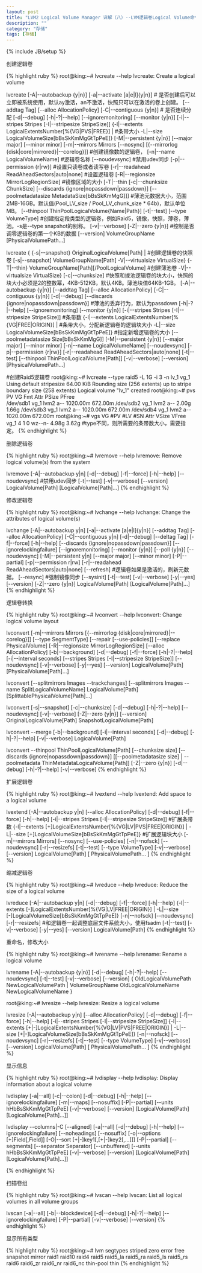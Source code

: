 ```yaml
---
layout: post
title: "LVM2 Logical Volume Manager 详解（八）--LVM逻辑卷Logical Volume命令实战"
description: ""
category: "存储" 
tags: [存储]
---
```

{% include JB/setup %}
<p>
创建逻辑卷
</p>
{% highlight ruby %}
root@king:~# lvcreate --help
  lvcreate: Create a logical volume
  
lvcreate 
        [-A|--autobackup {y|n}]
        [-a|--activate [a|e|l]{y|n}]      # 是否创建后可以立即被系统使用，默认ay激活，an不激活，快照只可以在激活的卷上创建。
        [--addtag Tag]
        [--alloc AllocationPolicy]
        [-C|--contiguous {y|n}]           # 是否连续分配
        [-d|--debug]
        [-h|-?|--help]
        [--ignoremonitoring]
        [--monitor {y|n}]
        [-i|--stripes Stripes [-I|--stripesize StripeSize]]
        {-l|--extents LogicalExtentsNumber[%{VG|PVS|FREE}] |                               #条带大小
         -L|--size LogicalVolumeSize[bBsSkKmMgGtTpPeE]}
        [-M|--persistent {y|n}] [--major major] [--minor minor]
        [-m|--mirrors Mirrors [--nosync] [{--mirrorlog {disk|core|mirrored}|--corelog}]]   #创建镜像数的逻辑卷，
        [-n|--name LogicalVolumeName]    #逻辑卷名称
        [--noudevsync]                   #禁用udev同步
        [-p|--permission {r|rw}]         #设置只读卷或者读写卷
        [-r|--readahead ReadAheadSectors|auto|none]     #设置逻辑卷
        [-R|--regionsize MirrorLogRegionSize]           #镜像区域的大小
        [-T|--thin  [-c|--chunksize  ChunkSize]
          [--discards {ignore|nopassdown|passdown}]
          [--poolmetadatasize MetadataSize[bBsSkKmMgG]]]     #薄池元数据大小，范围2MB-16GB。默认值(Pool_LV_size / Pool_LV_chunk_size * 64b)，默认单位MB。
        [--thinpool ThinPoolLogicalVolume{Name|Path}]
        [-t|--test]
        [--type VolumeType]          #创建指定段类型的逻辑卷，例如Raid5，镜像，快照，薄卷，薄池。-s是--type snapshot的别称。
        [-v|--verbose]
        [-Z|--zero {y|n}]            #控制是否调零逻辑卷的第一个KB的数据
        [--version]
        VolumeGroupName [PhysicalVolumePath...]
  
lvcreate 
        { {-s|--snapshot} OriginalLogicalVolume[Path] |      #创建逻辑卷的快照卷
          [-s|--snapshot] VolumeGroupName[Path] -V|--virtualsize VirtualSize}
          {-T|--thin} VolumeGroupName[Path][/PoolLogicalVolume]   #创建薄池卷
                      -V|--virtualsize VirtualSize}
        [-c|--chunksize]                #快照和拨池逻辑卷的块大小，快照的块大小必须是2的整数幂，4KB-512KB，默认4KB。薄池块值64KB-1GB。
        [-A|--autobackup {y|n}]
        [--addtag Tag]
        [--alloc AllocationPolicy]
        [-C|--contiguous {y|n}]
        [-d|--debug]
        [--discards {ignore|nopassdown|passdown}]   #薄池的丢弃行为，默认为passdown
        [-h|-?|--help]
        [--ignoremonitoring]
        [--monitor {y|n}]
        [-i|--stripes Stripes [-I|--stripesize StripeSize]]        #条带数
        {-l|--extents LogicalExtentsNumber[%{VG|FREE|ORIGIN}] |    #条带大小，分配新逻辑卷的逻辑块大小
         -L|--size LogicalVolumeSize[bBsSkKmMgGtTpPeE]}            #指定新增逻辑卷的大小
        [--poolmetadatasize Size[bBsSkKmMgG]]
        [-M|--persistent {y|n}] [--major major] [--minor minor]
        [-n|--name LogicalVolumeName]
        [--noudevsync]
        [-p|--permission {r|rw}]
        [-r|--readahead ReadAheadSectors|auto|none]
        [-t|--test]
        [--thinpool ThinPoolLogicalVolume[Path]]
        [-v|--verbose]
        [--version]
        [PhysicalVolumePath...]
  
#创建Raid5逻辑卷
root@king:~# lvcreate --type raid5 -L 1G -i 3 -n lv_1 vg_1
  Using default stripesize 64.00 KiB
  Rounding size (256 extents) up to stripe boundary size (258 extents)
  Logical volume "lv_1" created
root@king:~# pvs
  PV         VG   Fmt  Attr PSize    PFree  
  /dev/sdb1  vg_1 lvm2 a--  1020.00m 672.00m
  /dev/sdb2  vg_1 lvm2 a--     2.00g   1.66g
  /dev/sdb3  vg_1 lvm2 a--  1020.00m 672.00m
  /dev/sdb4  vg_1 lvm2 a--  1020.00m 672.00m
root@king:~# vgs
  VG   #PV #LV #SN Attr   VSize VFree
  vg_1   4   1   0 wz--n- 4.98g 3.62g
#type不同，则所需要的条带数大小，需要指定。
{% endhighlight %}
<p>
删除逻辑卷
</p>
{% highlight ruby %}
root@king:~# lvremove --help
  lvremove: Remove logical volume(s) from the system
  
lvremove
        [-A|--autobackup y|n]
        [-d|--debug]
        [-f|--force]
        [-h|--help]
        [--noudevsync]    #禁用udev同步
        [-t|--test]
        [-v|--verbose]
        [--version]
        LogicalVolume[Path] [LogicalVolume[Path]...]
{% endhighlight %}
<p>
修改逻辑卷
</p>
{% highlight ruby %}
root@king:~# lvchange --help
  lvchange: Change the attributes of logical volume(s)
  
lvchange
        [-A|--autobackup y|n]
        [-a|--activate [a|e|l]{y|n}]
        [--addtag Tag]
        [--alloc AllocationPolicy]
        [-C|--contiguous y|n]
        [-d|--debug]
        [--deltag Tag]
        [-f|--force]
        [-h|--help]
        [--discards {ignore|nopassdown|passdown}]
        [--ignorelockingfailure]
        [--ignoremonitoring]
        [--monitor {y|n}]
        [--poll {y|n}]
        [--noudevsync]
        [-M|--persistent y|n] [--major major] [--minor minor]
        [-P|--partial] 
        [-p|--permission r|rw]
        [-r|--readahead ReadAheadSectors|auto|none]
        [--refresh]          #逻辑卷如果是激活的，刷新元数据。
        [--resync]           #强制镜像同步
        [--sysinit]
        [-t|--test]
        [-v|--verbose]
        [-y|--yes]
        [--version]
        [-Z|--zero {y|n}]
        LogicalVolume[Path] [LogicalVolume[Path]...]
{% endhighlight %}
<p>
逻辑卷转换
</p>
{% highlight ruby %}
root@king:~# lvconvert --help
  lvconvert: Change logical volume layout
  
lvconvert [-m|--mirrors Mirrors [{--mirrorlog {disk|core|mirrored}|--corelog}]]
        [--type SegmentType]
        [--repair [--use-policies]]
        [--replace PhysicalVolume]
        [-R|--regionsize MirrorLogRegionSize]
        [--alloc AllocationPolicy]
        [-b|--background]
        [-d|--debug]
        [-f|--force]
        [-h|-?|--help]
        [-i|--interval seconds]
        [--stripes Stripes [-I|--stripesize StripeSize]]
        [--noudevsync]
        [-v|--verbose]
        [-y|--yes]
        [--version]
        LogicalVolume[Path] [PhysicalVolume[Path]...]
  
lvconvert [--splitmirrors Images --trackchanges]
[--splitmirrors Images --name SplitLogicalVolumeName]
        LogicalVolume[Path] [SplittablePhysicalVolume[Path]...]
  
lvconvert [-s|--snapshot]
        [-c|--chunksize]
        [-d|--debug]
        [-h|-?|--help]
        [--noudevsync]
        [-v|--verbose]
        [-Z|--zero {y|n}]
        [--version]
        OriginalLogicalVolume[Path] SnapshotLogicalVolume[Path]
  
lvconvert --merge
        [-b|--background]
        [-i|--interval seconds]
        [-d|--debug]
        [-h|-?|--help]
        [-v|--verbose]
        LogicalVolume[Path]
  
lvconvert --thinpool ThinPoolLogicalVolume[Path]
        [--chunksize size]
        [--discards {ignore|nopassdown|passdown}]
        [[--poolmetadatasize size] | --poolmetadata ThinMetadataLogicalVolume[Path]]
        [-Z|--zero {y|n}]
        [-d|--debug] [-h|-?|--help] [-v|--verbose]
{% endhighlight %}
<p>
扩展逻辑卷
</p>
{% highlight ruby %}
root@king:~# lvextend --help
  lvextend: Add space to a logical volume
  
lvextend
        [-A|--autobackup y|n]
        [--alloc AllocationPolicy]
        [-d|--debug]
        [-f|--force]
        [-h|--help]
        [-i|--stripes Stripes [-I|--stripesize StripeSize]]      #扩展条带数
        {-l|--extents [+]LogicalExtentsNumber[%{VG|LV|PVS|FREE|ORIGIN}] |
         -L|--size [+]LogicalVolumeSize[bBsSkKmMgGtTpPeE]}       #扩展逻辑块大小
        [-m|--mirrors Mirrors]
        [--nosync]
        [--use-policies]
        [-n|--nofsck]
        [--noudevsync]
        [-r|--resizefs]
        [-t|--test]
        [--type VolumeType]
        [-v|--verbose]
        [--version]
        LogicalVolume[Path] [ PhysicalVolumePath... ]
{% endhighlight %}
<p>
缩减逻辑卷
</p>
{% highlight ruby %}
root@king:~# lvreduce --help
  lvreduce: Reduce the size of a logical volume
  
lvreduce
        [-A|--autobackup y|n]
        [-d|--debug]
        [-f|--force]
        [-h|--help]
        {-l|--extents [-]LogicalExtentsNumber[%{VG|LV|FREE|ORIGIN}] |
         -L|--size [-]LogicalVolumeSize[bBsSkKmMgGtTpPeE]}
        [-n|--nofsck]
        [--noudevsync]
        [-r|--resizefs]         #和逻辑卷一起调整底层文件系统大小，使用fsadm
        [-t|--test]
        [-v|--verbose]
        [-y|--yes]
        [--version]
        LogicalVolume[Path]
{% endhighlight %}
<p>
重命名，修改大小
</p>
{% highlight ruby %}
root@king:~# lvrename --help
  lvrename: Rename a logical volume
  
lvrename
        [-A|--autobackup {y|n}] 
        [-d|--debug] 
        [-h|-?|--help] 
        [--noudevsync]
        [-t|--test] 
        [-v|--verbose]
        [--version] 
        { OldLogicalVolumePath NewLogicalVolumePath |
          VolumeGroupName OldLogicalVolumeName NewLogicalVolumeName }
  
root@king:~# lvresize --help 
  lvresize: Resize a logical volume
  
lvresize
        [-A|--autobackup y|n]
        [--alloc AllocationPolicy]
        [-d|--debug]
        [-f|--force]
        [-h|--help]
        [-i|--stripes Stripes [-I|--stripesize StripeSize]]
        {-l|--extents [+|-]LogicalExtentsNumber[%{VG|LV|PVS|FREE|ORIGIN}] |
         -L|--size [+|-]LogicalVolumeSize[bBsSkKmMgGtTpPeE]}
        [-n|--nofsck]
        [--noudevsync]
        [-r|--resizefs]
        [-t|--test]
        [--type VolumeType]
        [-v|--verbose]
        [--version]
        LogicalVolume[Path] [ PhysicalVolumePath... ]
{% endhighlight %}
<p>
显示信息
</p>
{% highlight ruby %}
root@king:~# lvdisplay --help
  lvdisplay: Display information about a logical volume
  
lvdisplay
        [-a|--all]
        [-c|--colon]
        [-d|--debug]
        [-h|--help]
        [--ignorelockingfailure]
        [-m|--maps]
        [--nosuffix]
        [-P|--partial] 
        [--units hHbBsSkKmMgGtTpPeE]
        [-v|--verbose]
        [--version]
        [LogicalVolume[Path] [LogicalVolume[Path]...]]
  
lvdisplay --columns|-C
        [--aligned]
        [-a|--all]
        [-d|--debug]
        [-h|--help]
        [--ignorelockingfailure]
        [--noheadings]
        [--nosuffix]
        [-o|--options [+]Field[,Field]]
        [-O|--sort [+|-]key1[,[+|-]key2[,...]]]
        [-P|--partial] 
        [--segments]
        [--separator Separator]
        [--unbuffered]
        [--units hHbBsSkKmMgGtTpPeE]
        [-v|--verbose]
        [--version]
        [LogicalVolume[Path] [LogicalVolume[Path]...]]
  
{% endhighlight %}
<p>
扫描卷组
</p>
{% highlight ruby %}
root@king:~# lvscan --help
  lvscan: List all logical volumes in all volume groups
  
lvscan 
        [-a|--all]
        [-b|--blockdevice] 
        [-d|--debug] 
        [-h|-?|--help] 
        [--ignorelockingfailure]
        [-P|--partial] 
        [-v|--verbose] 
        [--version]
{% endhighlight %}
<p>
显示所有类型
</p>
{% highlight ruby %}
root@king:~# lvm segtypes
  striped
  zero
  error
  free
  snapshot
  mirror
  raid1
  raid10
  raid4
  raid5
  raid5_la
  raid5_ra
  raid5_ls
  raid5_rs
  raid6
  raid6_zr
  raid6_nr
  raid6_nc
  thin-pool
  thin
{% endhighlight %}
